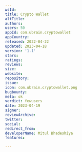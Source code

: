 ```yaml
---
wsId: 
title: Crypto Wallet
altTitle: 
authors: 
users: 50
appId: com.ubrain.cryptowallet
appCountry: 
released: 2022-04-22
updated: 2023-04-18
version: '1.1'
stars: 
ratings: 
reviews: 
size: 
website: 
repository: 
issue: 
icon: com.ubrain.cryptowallet.png
bugbounty: 
meta: ok
verdict: fewusers
date: 2023-04-19
signer: 
reviewArchive: 
twitter: 
social: 
redirect_from: 
developerName: Mitul Bhadeshiya
features: 

---
```


